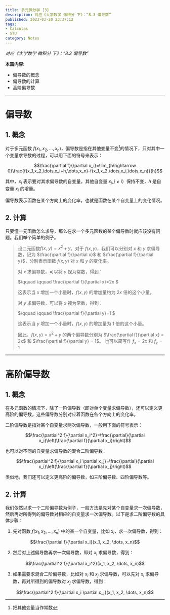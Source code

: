 ```yaml
---
title: 多元微分学 [3]
description: 对应《大学数学 微积分 下》：“8.3 偏导数”
published: 2023-03-20 23:37:12
tags:
- Calculas
- STU
category: Notes
---
```


*对应《大学数学 微积分 下》：“8.3 偏导数”*

**本篇内容:**
- 偏导数的概念
- 偏导数的计算
- 高阶偏导数


<!--more-->

---

# 偏导数
## 1. 概念
对于多元函数 $f(x_1,x_2,\dots,x_n)$，偏导数是指在其他变量不变[^1]的情况下，只对其中一个变量求导数的过程，可以用下面的符号来表示：

$$\frac{\partial f}{\partial x_i}=\lim_{h\rightarrow 0}\frac{f(x_1,x_2,\dots,x_i+h,\dots,x_n)-f(x_1,x_2,\dots,x_i,\dots,x_n)}{h}$$

其中，$x_i$ 表示要对其求偏导数的自变量，其他自变量 $x_j, j\neq i$）保持不变，$h$ 是自变量 $x_i$ 的增量。

偏导数表示函数在某个方向上的变化率，也就是函数在某个自变量上的变化情况。


## 2. 计算
只要懂一元函数怎么求导，那么在求一个多元函数的某个偏导数时就应该没有问题。我们举个简单的例子。
> 设二元函数$f(x,\ y) = x^2 + y$。对于 $f(x,y)$，我们可以分别对 $x$ 和 $y$ 求偏导数，记为 $\frac{\partial f}{\partial x}$ 和 $\frac{\partial f}{\partial y}$，分别表示函数 $f(x,y)$ 对 $x$ 和 $y$ 的变化率。
> 
> 对 $x$ 求偏导数，可以将 $y$ 视为常数，得到：
> 
> $\qquad \qquad \frac{\partial f}{\partial x}=2x $
> 
> 这表示当 $x$ 增加一个小量时，$f(x,y)$ 的增加量约为 $2x$ 倍的这个小量。
> 
> 对 $y$ 求偏导数，可以将 $x$ 视为常数，得到：
> 
> $\qquad \qquad \frac{\partial f}{\partial y}=1 $
> 
> 这表示当 $y$ 增加一个小量时，$f(x,y)$ 的增加量为 $1$ 倍的这个小量。
> 
> 因此，$f(x,y) = x^2 + y$ 的两个偏导数分别为 $\frac{\partial f}{\partial x} = 2x$ 和 $\frac{\partial f}{\partial y} = 1$。
> 也可以简写作 $f_x=2x$ 和 $f_y = 1$


[^1]: 把其他变量当作常数


---


# 高阶偏导数
## 1. 概念
在多元函数的情况下，除了一阶偏导数（即对单个变量求偏导数），还可以定义更高阶的偏导数，这些偏导数分别对应着函数在各个方向上的变化率。

二阶偏导数是指对某个自变量求两次偏导数，一般用下面的符号表示：

$$\frac{\partial^2 f}{\partial x_i^2}=\frac{\partial}{\partial x_i}\left(\frac{\partial f}{\partial x_i}\right)$$

也可以对不同的自变量求偏导数的混合二阶偏导数：

$$\frac{\partial^2 f}{\partial x_i \partial x_j}=\frac{\partial}{\partial x_i}\left(\frac{\partial f}{\partial x_j}\right)$$

类似地，我们还可以定义更高阶的偏导数，如三阶偏导数、四阶偏导数等。

## 2. 计算
我们依然以求一个二阶偏导数为例子，一般方法是先对某个自变量求一次偏导数，然后再对所得到的偏导数对相应的自变量求一次偏导数。以下是求二阶偏导数的具体步骤：

1.  先对函数 $f(x_1, x_2, \dots, x_n)$ 中的某一个自变量，比如 $x_i$，求一次偏导数，得到：

$$\frac{\partial f}{\partial x_i}(x_1, x_2, \dots, x_n)$$

2.  然后对上述偏导数再求一次偏导数，即对 $x_i$ 求偏导数，得到：

$$\frac{\partial^2 f}{\partial x_i^2}(x_1, x_2, \dots, x_n)$$


3.  如果需要求混合二阶偏导数，比如对 $x_i$ 和 $x_j$ 求偏导数，可以先对 $x_i$ 求偏导数，再对所得到的偏导数对 $x_j$ 求偏导数，得到：

$$\frac{\partial^2 f}{\partial x_i \partial x_j}(x_1, x_2, \dots, x_n)$$


